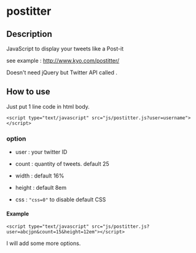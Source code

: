 postitter
===============

## Description

JavaScript to display your tweets like a Post-it

see example : <http://www.kyo.com/postitter/>

Doesn't need jQuery but Twitter API called .

## How to use

Just put 1 line code in html body.

`<script type="text/javascript" src="js/postitter.js?user=username"></script>`


### option

- user : your twitter ID

- count : quantity of tweets. default 25

- width : default 16%

- height : default 8em

- css : `"css=0"` to disable default CSS

#### Example

`<script type="text/javascript" src="js/postitter.js?user=abcjpn&count=15&height=12em"></script>
`

I will add some more options.

